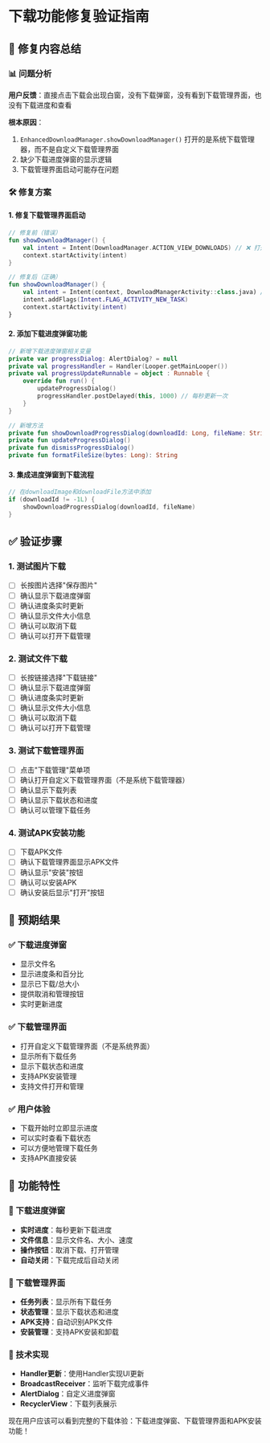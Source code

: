 # 下载功能修复验证指南

## 🔧 修复内容总结

### 📊 问题分析
**用户反馈**：直接点击下载会出现白窗，没有下载弹窗，没有看到下载管理界面，也没有下载进度和查看

**根本原因**：
1. `EnhancedDownloadManager.showDownloadManager()` 打开的是系统下载管理器，而不是自定义下载管理界面
2. 缺少下载进度弹窗的显示逻辑
3. 下载管理界面启动可能存在问题

### 🛠️ 修复方案

#### 1. **修复下载管理界面启动**
```kotlin
// 修复前（错误）
fun showDownloadManager() {
    val intent = Intent(DownloadManager.ACTION_VIEW_DOWNLOADS) // ❌ 打开系统下载管理器
    context.startActivity(intent)
}

// 修复后（正确）
fun showDownloadManager() {
    val intent = Intent(context, DownloadManagerActivity::class.java) // ✅ 打开自定义下载管理器
    intent.addFlags(Intent.FLAG_ACTIVITY_NEW_TASK)
    context.startActivity(intent)
}
```

#### 2. **添加下载进度弹窗功能**
```kotlin
// 新增下载进度弹窗相关变量
private var progressDialog: AlertDialog? = null
private val progressHandler = Handler(Looper.getMainLooper())
private val progressUpdateRunnable = object : Runnable {
    override fun run() {
        updateProgressDialog()
        progressHandler.postDelayed(this, 1000) // 每秒更新一次
    }
}

// 新增方法
private fun showDownloadProgressDialog(downloadId: Long, fileName: String)
private fun updateProgressDialog()
private fun dismissProgressDialog()
private fun formatFileSize(bytes: Long): String
```

#### 3. **集成进度弹窗到下载流程**
```kotlin
// 在downloadImage和downloadFile方法中添加
if (downloadId != -1L) {
    showDownloadProgressDialog(downloadId, fileName)
}
```

## ✅ 验证步骤

### 1. **测试图片下载**
- [ ] 长按图片选择"保存图片"
- [ ] 确认显示下载进度弹窗
- [ ] 确认进度条实时更新
- [ ] 确认显示文件大小信息
- [ ] 确认可以取消下载
- [ ] 确认可以打开下载管理

### 2. **测试文件下载**
- [ ] 长按链接选择"下载链接"
- [ ] 确认显示下载进度弹窗
- [ ] 确认进度条实时更新
- [ ] 确认显示文件大小信息
- [ ] 确认可以取消下载
- [ ] 确认可以打开下载管理

### 3. **测试下载管理界面**
- [ ] 点击"下载管理"菜单项
- [ ] 确认打开自定义下载管理界面（不是系统下载管理器）
- [ ] 确认显示下载列表
- [ ] 确认显示下载状态和进度
- [ ] 确认可以管理下载任务

### 4. **测试APK安装功能**
- [ ] 下载APK文件
- [ ] 确认下载管理界面显示APK文件
- [ ] 确认显示"安装"按钮
- [ ] 确认可以安装APK
- [ ] 确认安装后显示"打开"按钮

## 🎯 预期结果

### ✅ 下载进度弹窗
- 显示文件名
- 显示进度条和百分比
- 显示已下载/总大小
- 提供取消和管理按钮
- 实时更新进度

### ✅ 下载管理界面
- 打开自定义下载管理界面（不是系统界面）
- 显示所有下载任务
- 显示下载状态和进度
- 支持APK安装管理
- 支持文件打开和管理

### ✅ 用户体验
- 下载开始时立即显示进度
- 可以实时查看下载状态
- 可以方便地管理下载任务
- 支持APK直接安装

## 🚀 功能特性

### 📱 下载进度弹窗
- **实时进度**：每秒更新下载进度
- **文件信息**：显示文件名、大小、速度
- **操作按钮**：取消下载、打开管理
- **自动关闭**：下载完成后自动关闭

### 📁 下载管理界面
- **任务列表**：显示所有下载任务
- **状态管理**：显示下载状态和进度
- **APK支持**：自动识别APK文件
- **安装管理**：支持APK安装和卸载

### 🔧 技术实现
- **Handler更新**：使用Handler实现UI更新
- **BroadcastReceiver**：监听下载完成事件
- **AlertDialog**：自定义进度弹窗
- **RecyclerView**：下载列表展示

现在用户应该可以看到完整的下载体验：下载进度弹窗、下载管理界面和APK安装功能！
